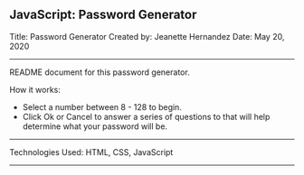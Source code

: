 ## JavaScript: Password Generator

Title: Password Generator
Created by: Jeanette Hernandez
Date: May 20, 2020

---

README document for this password generator.

How it works:

- Select a number between 8 - 128 to begin.
- Click Ok or Cancel to answer a series of questions to that will help determine what your password will be.

---

Technologies Used:
HTML, CSS, JavaScript

---
